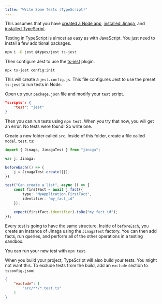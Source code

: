```yaml
---
title: "Write Some Tests (TypeScript)"
---
```


This assumes that you have [created a Node app](../../setup-steps/create-node-app/), [installed Jinaga](../../setup-steps/install-jinaga/), and [installed TypeScript](../../setup-steps/install-typescript/).

Testing in TypeScript is almost as easy as with JavaScript.
You just need to install a few additional packages.

```bash
npm i -D jest @types/jest ts-jest
```

Then configure Jest to use the [ts-jest](https://www.npmjs.com/package/ts-jest) plugin.

```bash
npx ts-jest config:init
```

This will create a `jest.config.js`.
This file configures Jest to use the preset `ts-jest` to run tests in Node.

Open up your `package.json` file and modify your `test` script.

```json
"scripts": {
    "test": "jest"
}
```

Then you can run tests using `npm test`.
When you try that now, you will get an error.
No tests were found!
So write one.

Create a new folder called `src`.
Inside of this folder, create a file called `model.test.ts`:

```typescript
import { Jinaga, JinagaTest } from "jinaga";

var j: Jinaga;

beforeEach(() => {
    j = JinagaTest.create({});
})

test("Can create a list", async () => {
    const firstFact = await j.fact({
        type: "MyApplication.FirstFact",
        identifier: "my_fact_id"
    });

    expect(firstFact.identifier).toBe("my_fact_id");
});
```

Every test is going to have the same structure.
Inside of `beforeEach`, you create an instance of Jinaga using the `JinagaTest` factory.
You can then add facts, run queries, and perform all of the other operations in a testing sandbox.

You can run your new test with `npm test`.

When you build your project, TypeScript will also build your tests.
You might not want this.
To exclude tests from the build, add an `exclude` section to `tsconfig.json`:

```json
{
    "exclude": [
        "src/**/*.test.ts"
    ]
}
```